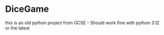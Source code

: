 # DiceGame
this is an old python project from GCSE - Should work fine with python 3.12 or the latest
